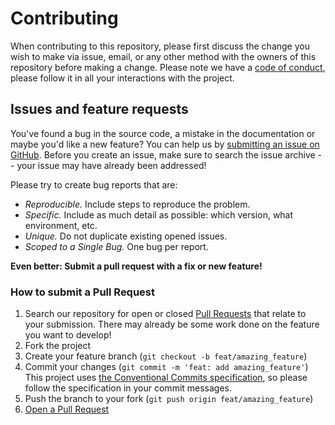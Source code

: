 # Contributing

When contributing to this repository, please first discuss the change you wish to make via issue, email, or any other method with the owners of this repository before making a change.
Please note we have a [code of conduct](CODE_OF_CONDUCT.md), please follow it in all your interactions with the project.

<!--
## Development environment setup

> **[?]**
> Proceed to describe how to setup local development environment.
> e.g:

To set up a development environment, please follow these steps:

1. Clone the repo

   ```sh
   git clone https://github.com/qubip/aurora
   ```

2. TODO
-->

## Issues and feature requests

You've found a bug in the source code, a mistake in the documentation or maybe you'd like a new feature? You can help us by [submitting an issue on GitHub](https://github.com/qubip/aurora/issues).
Before you create an issue, make sure to search the issue archive -- your issue may have already been addressed!

Please try to create bug reports that are:

- _Reproducible._ Include steps to reproduce the problem.
- _Specific._ Include as much detail as possible: which version, what environment, etc.
- _Unique._ Do not duplicate existing opened issues.
- _Scoped to a Single Bug._ One bug per report.

**Even better: Submit a pull request with a fix or new feature!**

### How to submit a Pull Request

1. Search our repository for open or closed
   [Pull Requests](https://github.com/qubip/aurora/pulls)
   that relate to your submission.
   There may already be some work done on the feature you want to develop!
2. Fork the project
3. Create your feature branch (`git checkout -b feat/amazing_feature`)
4. Commit your changes (`git commit -m 'feat: add amazing_feature'`)
   This project uses [the Conventional Commits specification](https://www.conventionalcommits.org), so please follow the specification in your commit messages.
5. Push the branch to your fork (`git push origin feat/amazing_feature`)
6. [Open a Pull Request](https://github.com/qubip/aurora/compare?expand=1)
